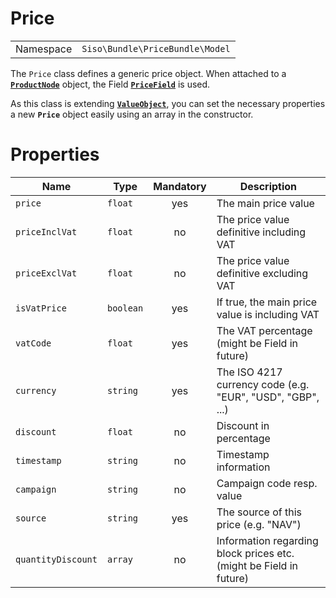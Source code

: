 #  Price 

|           |                                 |
| --------- | ------------------------------- |
| Namespace | `Siso\Bundle\PriceBundle\Model` |

The `Price` class defines a generic price object. When attached to a [**`ProductNode`**](23560315.html) object, the Field [**`PriceField`**](PriceField_23560440.html) is used.

As this class is extending [**`ValueObject`**](ValueObject_23560594.html), you can set the necessary properties a new **`Price`** object easily using an array in the constructor.

# Properties

| Name               | Type      | Mandatory | Description                |
| ------------------ | --------- | :-------: | ------------------------------------------------------------------ |
| `price`            | `float`   |    yes    | The main price value                                               |
| `priceInclVat`     | `float`   |    no     | The price value definitive including VAT                           |
| `priceExclVat`     | `float`   |    no     | The price value definitive excluding VAT                           |
| `isVatPrice`       | `boolean` |    yes    | If true, the main price value is including VAT                     |
| `vatCode`          | `float`   |    yes    | The VAT percentage (might be Field in future)                      |
| `currency`         | `string`  |    yes    | The ISO 4217 currency code (e.g. "EUR", "USD", "GBP", ...)         |
| `discount`         | `float`   |    no     | Discount in percentage                                             |
| `timestamp`        | `string`  |    no     | Timestamp information                                              |
| `campaign`         | `string`  |    no     | Campaign code resp. value                                          |
| `source`           | `string`  |    yes    | The source of this price (e.g. "NAV")                              |
| `quantityDiscount` | `array`   |    no     | Information regarding block prices etc. (might be Field in future) |
